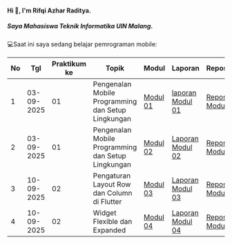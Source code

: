 #### Hi 👋, I'm Rifqi Azhar Raditya. 
##### Saya Mahasiswa Teknik Informatika UIN Malang.

💻Saat ini saya sedang belajar pemrograman mobile:

| No  | Tgl  | Praktikum ke  | Topik  | Modul | Laporan | Repository |
| ------------ | ------------ | ------------ | ------------ | ------------ | ------------ | ------------ | 
|  1 | 03-09-2025  | 01  | Pengenalan Mobile Programming dan Setup Lingkungan  | [Modul 01](https://docs.google.com/document/d/1aVRJTNYvTpJY1oBlYQX1pxzbSQFfJ98n/edit?usp=sharing&ouid=104944616880503288967&rtpof=true&sd=true "Modul 01") | [laporan Modul 01](https://drive.google.com/file/d/1ukWcaLVeTxLUULN-2Q8Mi-5dHbXV78NQ/view?usp=sharing "Laporan Modul 1") | [Repository Modul 01](https://github.com/Eqie-Az/PraktikumMobile/tree/main/Modul%201/lib "Repository Modul 01") 
|  2 | 03-09-2025  | 01  | Pengenalan Mobile Programming dan Setup Lingkungan  | [Modul 02](https://docs.google.com/document/d/1bAyuU6jrKHtkA4Xj5qt7JtetDfKI22JQ/edit?usp=sharing&ouid=104944616880503288967&rtpof=true&sd=true "Modul 02")| [Laporan Modul 02](https://drive.google.com/file/d/1ygSWvzwn2RT4NKwDM8QH-3_fDmNrBA27/view?usp=sharing "Laporan Modul 02")| [Repository Modul 02](https://github.com/Eqie-Az/PraktikumMobile/tree/main/Modul%202/lib "Repository Modul 02") 
|  3 | 10-09-2025  | 02  | Pengaturan Layout Row dan Column di Flutter  | [Modul 03](https://drive.google.com/file/d/1gIgl7aoclgOV_NzmygZbeMh5IfxyfyRP/view?usp=sharing "Modul 03")| [Laporan Modul 03](https://drive.google.com/file/d/1hjTf8lDKfIbe--JtTz6S6fAdtILHD52v/view?usp=sharing "Laporan Modul 03")| [Repository Modul 03](https://github.com/Eqie-Az/PraktikumMobile/tree/main/Modul%203/lib "Repository Modul 03") 
|  4 | 10-09-2025  | 02  | Widget Flexible dan Expanded  | [Modul 04](https://drive.google.com/file/d/1mtCScd_vPk-hPPJ-4FVrpd8PFaecZS2z/view?usp=sharing "Modul 02")| [Laporan Modul 04](https://drive.google.com/file/d/13bxqjcfsjIPwtqX4jtunNH3R8hmG9qYS/view?usp=sharing "laporan Modul 04")| [Repository Modul 04](https://github.com/Eqie-Az/PraktikumMobile/tree/main/Modul%204/lib "Repository Modul 04") 

<!--
**Eqie-Az/Eqie-Az** is a ✨ _special_ ✨ repository because its `README.md` (this file) appears on your GitHub profile.

Here are some ideas to get you started:

- 🔭 I’m currently working on ...
- 🌱 I’m currently learning ...
- 👯 I’m looking to collaborate on ...
- 🤔 I’m looking for help with ...
- 💬 Ask me about ...
- 📫 How to reach me: ...
- 😄 Pronouns: ...
- ⚡ Fun fact: ...
-->
